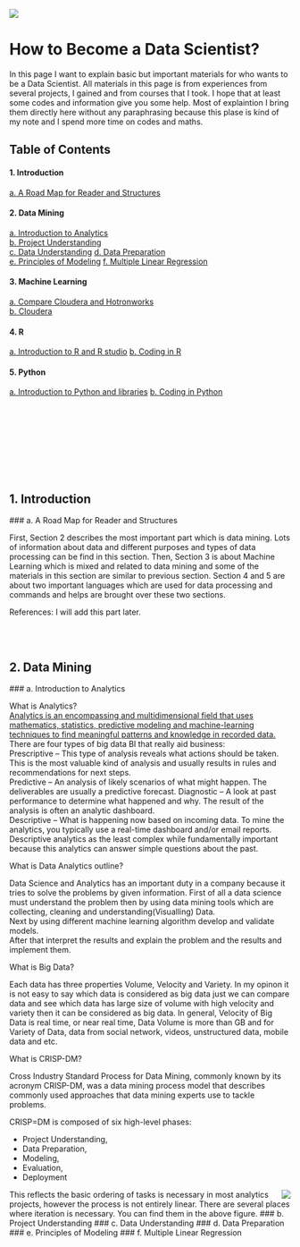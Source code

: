 
![](https://github.com/asikhalaban/R/blob/master/img/blogs_kdnuggets.jpg)

# How to Become a Data Scientist?
In this page I want to explain basic but important materials for who wants to be a Data Scientist. All materials in this page is from experiences from several projects, I gained and from courses that I took. I hope that at least some codes and information give you some help. Most of explaintion I bring them directly here without any paraphrasing because this plase is kind of my note and I spend more time on codes and maths. 

## Table of Contents

#### 1. Introduction<br>
[a. A Road Map for Reader and Structures](#structures) 
#### 2. Data Mining<br>
[a. Introduction to Analytics](#Introduction)  
[b. Project Understanding](#Project)  
[c. Data Understanding](#Data)
[d. Data Preparation](#Preparation)  
[e. Principles of Modeling](#Principles) 
[f. Multiple Linear Regression](#Multiple)  
#### 3. Machine Learning<br>
[a. Compare Cloudera and Hotronworks](#c_vs_h)  
[b. Cloudera](#cloudera)  
#### 4. R<br>
[a. Introduction to R and R studio](#centos)
[b. Coding in R](#manager)
#### 5. Python
[a. Introduction to Python and libraries](#centos)
[b. Coding in Python](#manager)
#
<br><br><br><br><br><br>






## 1. Introduction
<a name="structures"/>
### a. A Road Map for Reader and Structures

First, Section 2 describes the most important part which is data mining. Lots of information about data and different purposes and types of data processing can be find in this section. Then, Section 3 is about Machine Learning which is mixed and related to data mining and some of the materials in this section are similar to previous section. Section 4 and 5 are about two important languages which are used for data processing and commands and helps are brought over these two sections. 

References: I will add this part later.

<br><br>

## 2. Data Mining
<a name="Introduction"/>
### a. Introduction to Analytics

What is Analytics?<br> 
[Analytics is an encompassing and multidimensional field that uses mathematics, statistics, predictive modeling and machine-learning techniques to find meaningful patterns and knowledge in recorded data.](http://www.sas.com/en_us/insights/analytics/what-is-analytics.html) <br>
There are four types of big data BI that really aid business:<br>
Prescriptive – This type of analysis reveals what actions should be taken. This is the most valuable kind of analysis and usually results in rules and recommendations for next steps.<br>
Predictive – An analysis of likely scenarios of what might happen. The deliverables are usually a predictive forecast.
Diagnostic – A look at past performance to determine what happened and why. The result of the analysis is often an analytic dashboard.<br>
Descriptive – What is happening now based on incoming data. To mine the analytics, you typically use a real-time dashboard and/or email reports. Descriptive analytics as the least complex while fundamentally important because this analytics can answer simple questions about the past.<br>

What is Data Analytics outline?<br>

Data Science and Analytics has an important duty in a company because it tries to solve the problems by given information. 
First of all a data science must understand the problem then by using data mining tools which are collecting, cleaning and understanding(Visualling) Data. <br>
Next by using different machine learning algorithm develop and validate models.<br>
After that interpret the results and explain the problem and the results and implement them. 


What is Big Data? <br>

Each data has three properties Volume, Velocity and Variety. In my opinon it is not easy to say which data is considered as big data just we can compare data and see which data has large size of volume with high velocity and variety then it can be considered as big data. In general, Velocity of Big Data is real time, or near real time, Data Volume is more than GB and for Variety of Data, data from social network, videos, unstructured data, mobile data and etc.

What is CRISP-DM? <br>

Cross Industry Standard Process for Data Mining, commonly known by its acronym CRISP-DM, was a data mining process model that describes commonly used approaches that data mining experts use to tackle problems.

CRISP=DM is composed of six high-level phases:<br>
- Project Understanding,
- Data Preparation, 
- Modeling,
- Evaluation,
- Deployment<br>

<img style="float: right;" src="https://github.com/asikhalaban/R/blob/master/img/220px-CRISP-DM_Process_Diagram.png?raw=true">
This reflects the basic ordering of tasks is necessary in most analytics projects, however the process is not entirely linear. There are several places where iteration is necessary. You can find them in the above figure. 

<a name="Project"/>
### b. Project Understanding

<a name="Data"/>
### c. Data Understanding

<a name="Preparation"/>
### d. Data Preparation

<a name="Principles"/>
### e. Principles of Modeling

<a name="Multiple"/>
### f. Multiple Linear Regression


